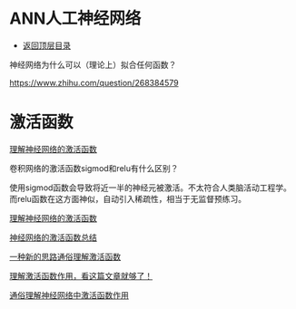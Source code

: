 # ANN人工神经网络

* [返回顶层目录](../../SUMMARY.md#目录)



神经网络为什么可以（理论上）拟合任何函数？

<https://www.zhihu.com/question/268384579>



# 激活函数



[理解神经网络的激活函数](https://mp.weixin.qq.com/s?__biz=MzU4MjQ3MDkwNA==&mid=2247483977&idx=1&sn=401b211bf72bc70f733d6ac90f7352cc&chksm=fdb69fdecac116c81aad9e5adae42142d67f50258106f501af07dc651d2c1473c52fad8678c3&mpshare=1&scene=1&srcid=0508JKgf4ThI1pfcRQSyK3Q4#rd)



卷积网络的激活函数sigmod和relu有什么区别？

使用sigmod函数会导致将近一半的神经元被激活。不太符合人类脑活动工程学。
而relu函数在这方面神似，自动引入稀疏性，相当于无监督预练习。



[理解神经网络的激活函数](http://mp.weixin.qq.com/s?__biz=MzU4MjQ3MDkwNA==&mid=2247483977&idx=1&sn=401b211bf72bc70f733d6ac90f7352cc&chksm=fdb69fdecac116c81aad9e5adae42142d67f50258106f501af07dc651d2c1473c52fad8678c3&mpshare=1&scene=1&srcid=07308RapV3KncGG6CBZwmF8w#rd)

[神经网络的激活函数总结](https://mp.weixin.qq.com/s?__biz=MzU4MjQ3MDkwNA==&mid=2247485762&idx=1&sn=e1e9fc75b92999177d3c61c655b0e06e&chksm=fdb694d5cac11dc37dac1a7ce32150836d66f0012f35a7e04e3dceaf626b8453dc39ee80172b&scene=0#rd)

[一种新的思路通俗理解激活函数](https://mp.weixin.qq.com/s?__biz=MzI4MDYzNzg4Mw==&mid=2247488052&idx=1&sn=327b04f1a7b2a7cd62a5c369e33b9f62&chksm=ebb42ae0dcc3a3f6809ba19dfd4432b4700f52a6ca5d448a98e0b6ea58f6a67e41d517295079&mpshare=1&scene=1&srcid=0723FSI6mqiC7zFLQNzK9HpT#rd)

[理解激活函数作用，看这篇文章就够了！](https://mp.weixin.qq.com/s?__biz=MzI4MDYzNzg4Mw==&mid=2247488049&idx=1&sn=4cad0db659391faaa4dac0ace524a21f&chksm=ebb42ae5dcc3a3f3145c70529bb828ebdb66429cc0c1433ad5ad5072ef2c2bb86094f27320be&scene=0#rd)

[通俗理解神经网络中激活函数作用](http://mp.weixin.qq.com/s?__biz=MzI4MDYzNzg4Mw==&mid=2247486431&idx=1&sn=f8f6f1ca8e4ab16616ee5ac853803d3b&chksm=ebb4330bdcc3ba1dc946df1078c49f8e42fe5701afefa8d886d2ca6654698fb9b2c8e0908341&scene=0#rd)



